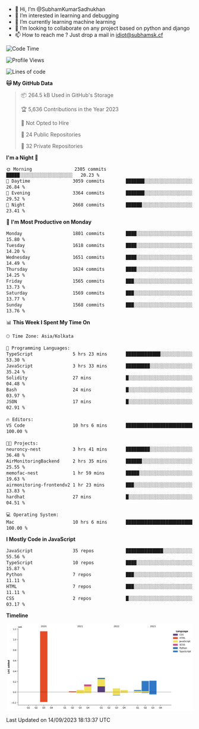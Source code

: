 - 👋 Hi, I’m @SubhamKumarSadhukhan
- 👀 I’m interested in learning and debugging
- 🌱 I’m currently learning machine learning
- 💞️ I’m looking to collaborate on any project based on python and django
- 📫 How to reach me ?
      Just drop a mail in idiot@subhamsk.cf

<!---
SubhamKumarSadhukhan/SubhamKumarSadhukhan is a ✨ special ✨ repository because its `README.md` (this file) appears on your GitHub profile.
You can click the Preview link to take a look at your changes.
--->


<!--START_SECTION:waka-->
![Code Time](http://img.shields.io/badge/Code%20Time-1%2C558%20hrs%2036%20mins-blue)

![Profile Views](http://img.shields.io/badge/Profile%20Views-7-blue)

![Lines of code](https://img.shields.io/badge/From%20Hello%20World%20I%27ve%20Written-2.2%20million%20lines%20of%20code-blue)

**🐱 My GitHub Data** 

> 📦 264.5 kB Used in GitHub's Storage 
 > 
> 🏆 5,636 Contributions in the Year 2023
 > 
> 🚫 Not Opted to Hire
 > 
> 📜 24 Public Repositories 
 > 
> 🔑 32 Private Repositories 
 > 
**I'm a Night 🦉** 

```text
🌞 Morning                2305 commits        █████░░░░░░░░░░░░░░░░░░░░   20.23 % 
🌆 Daytime                3059 commits        ███████░░░░░░░░░░░░░░░░░░   26.84 % 
🌃 Evening                3364 commits        ███████░░░░░░░░░░░░░░░░░░   29.52 % 
🌙 Night                  2668 commits        ██████░░░░░░░░░░░░░░░░░░░   23.41 % 
```
📅 **I'm Most Productive on Monday** 

```text
Monday                   1801 commits        ████░░░░░░░░░░░░░░░░░░░░░   15.80 % 
Tuesday                  1618 commits        ████░░░░░░░░░░░░░░░░░░░░░   14.20 % 
Wednesday                1651 commits        ████░░░░░░░░░░░░░░░░░░░░░   14.49 % 
Thursday                 1624 commits        ████░░░░░░░░░░░░░░░░░░░░░   14.25 % 
Friday                   1565 commits        ███░░░░░░░░░░░░░░░░░░░░░░   13.73 % 
Saturday                 1569 commits        ███░░░░░░░░░░░░░░░░░░░░░░   13.77 % 
Sunday                   1568 commits        ███░░░░░░░░░░░░░░░░░░░░░░   13.76 % 
```


📊 **This Week I Spent My Time On** 

```text
🕑︎ Time Zone: Asia/Kolkata

💬 Programming Languages: 
TypeScript               5 hrs 23 mins       █████████████░░░░░░░░░░░░   53.30 % 
JavaScript               3 hrs 33 mins       █████████░░░░░░░░░░░░░░░░   35.24 % 
Solidity                 27 mins             █░░░░░░░░░░░░░░░░░░░░░░░░   04.48 % 
Bash                     24 mins             █░░░░░░░░░░░░░░░░░░░░░░░░   03.97 % 
JSON                     17 mins             █░░░░░░░░░░░░░░░░░░░░░░░░   02.91 % 

🔥 Editors: 
VS Code                  10 hrs 6 mins       █████████████████████████   100.00 % 

🐱‍💻 Projects: 
neuroncy-nest            3 hrs 41 mins       █████████░░░░░░░░░░░░░░░░   36.48 % 
AirMonitoringBackend     2 hrs 35 mins       ██████░░░░░░░░░░░░░░░░░░░   25.55 % 
memofac-nest             1 hr 59 mins        █████░░░░░░░░░░░░░░░░░░░░   19.63 % 
airmonitoring-frontendv2 1 hr 23 mins        ███░░░░░░░░░░░░░░░░░░░░░░   13.83 % 
hardhat                  27 mins             █░░░░░░░░░░░░░░░░░░░░░░░░   04.51 % 

💻 Operating System: 
Mac                      10 hrs 6 mins       █████████████████████████   100.00 % 
```

**I Mostly Code in JavaScript** 

```text
JavaScript               35 repos            ██████████████░░░░░░░░░░░   55.56 % 
TypeScript               10 repos            ████░░░░░░░░░░░░░░░░░░░░░   15.87 % 
Python                   7 repos             ███░░░░░░░░░░░░░░░░░░░░░░   11.11 % 
HTML                     7 repos             ███░░░░░░░░░░░░░░░░░░░░░░   11.11 % 
CSS                      2 repos             █░░░░░░░░░░░░░░░░░░░░░░░░   03.17 % 
```



**Timeline**

![Lines of Code chart](https://raw.githubusercontent.com/SubhamKumarSadhukhan/SubhamKumarSadhukhan/main/assets/bar_graph.png)


 Last Updated on 14/09/2023 18:13:37 UTC
<!--END_SECTION:waka-->
